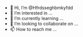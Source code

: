 - 👋 Hi, I’m @Hfrdsseghbmkyfdd
- 👀 I’m interested in ...
- 🌱 I’m currently learning ...
- 💞️ I’m looking to collaborate on ...
- 📫 How to reach me ...

<!---
Hfrdsseghbmkyfdd/Hfrdsseghbmkyfdd is a ✨ special ✨ repository because its `README.md` (this file) appears on your GitHub profile.
You can click the Preview link to take a look at your changes.
--->
